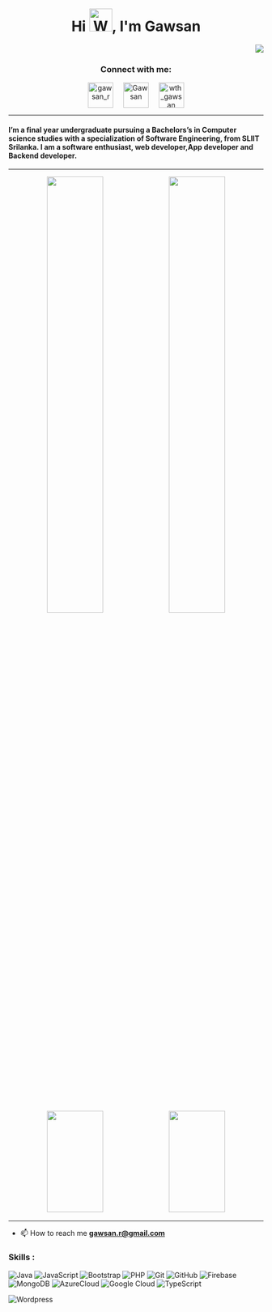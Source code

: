 

<h1 align="center">Hi <img src="https://raw.githubusercontent.com/nixin72/nixin72/master/wave.gif" 
         alt="Waving hand animated gif"
         height="45"
         width="45" />, I'm Gawsan</h1>


<div align="right">

![](https://visitor-badge.glitch.me/badge?page_id=gawsan)
  
</div>

<h3 align="center">Connect with me:</h3>
<p align="center">
<a href="https://twitter.com/gawsan_r" target="blank"><img align="center" src="https://img.icons8.com/cute-clipart/64/000000/twitter.png" alt="gawsan_r" height="50" width="50" /></a> &nbsp;&nbsp;&nbsp;
<a href="https://www.linkedin.com/in/Gawsan-raveenthiran/" target="blank"><img align="center" src="https://img.icons8.com/cute-clipart/64/000000/linkedin.png" alt="Gawsan" height="50" width="50" /></a>&nbsp;&nbsp;&nbsp;&nbsp;
<a href="https://instagram.com/gawsan_r" target="blank"><img align="center" src="https://img.icons8.com/cute-clipart/64/000000/instagram-new.png" alt="wth_gawsan" height="50" width="50" /></a>
</p>

<hr>
<h4 >
I’m a final year undergraduate pursuing a Bachelors’s in Computer science studies with a specialization of Software Engineering, from SLIIT Srilanka. I am a software enthusiast, web developer,App developer and Backend developer. 
</h4>
<hr>


<p align="center">
     
<img  width="47%" src="https://github-readme-streak-stats.herokuapp.com/?user=gawsan&theme=algolia&show_icons=true" /> 
<img width="47%" src="https://github-readme-stats.vercel.app/api?username=gawsan&theme=algolia&show_icons=true"/>
         
 </p>
 
 
 <p align="center">
<img  width="47%" height="200px" src="https://github-readme-stats.vercel.app/api/top-langs/?username=gawsan&hide=html&hide_title=true&hide_border=true&layout=compact&langs_count=6&exclude_repo=comp426,Redventures-Movie-Quotes&theme=react" />
         
 <img width="47%" height="200px" src="https://activity-graph.herokuapp.com/graph?username=gawsan&bg_color=37383F&color=FFFFFF&line=FFFFFF&point=F8A427&hide_border=true&area=true&count_private=true"/>
</p>
 
 <hr>
 
  - 📫 How to reach me **gawsan.r@gmail.com**
  


### Skills : <br/>

![Java](https://img.shields.io/badge/-Java-red?style=flat-square&logo=java)
![JavaScript](https://img.shields.io/badge/-JavaScript-black?style=flat-square&logo=javascript)
![Bootstrap](https://img.shields.io/badge/-Bootstrap-563D7C?style=flat-square&logo=bootstrap)
![PHP](https://img.shields.io/badge/PHP-black?style=flat-square&logo=php)
![Git](https://img.shields.io/badge/-Git-black?style=flat-square&logo=git)
![GitHub](https://img.shields.io/badge/-GitHub-181717?style=flat-square&logo=github)
![Firebase](https://img.shields.io/badge/Firebase-007ACC?style=flat-square&logo=firebase)
![MongoDB](https://img.shields.io/badge/-MongoDB-black?style=flat-square&logo=mongodb)
![AzureCloud](https://img.shields.io/badge/Microsoft%20Azure-02569B?style=flat-square&logo=microsoft-azure)
![Google Cloud](https://img.shields.io/badge/Google%20Cloud-black?style=flat-square&logo=google-cloud)
![TypeScript](https://img.shields.io/badge/-TypeScript-007ACC?style=flat-square&logo=typescript)
<!-- ![HTML5](https://img.shields.io/badge/-HTML5-E34F26?style=flat-square&logo=html5&logoColor=white)
![CSS3](https://img.shields.io/badge/-CSS3-1572B6?style=flat-square&logo=css3)
<!-- ![Angular](https://img.shields.io/badge/-Angular-DD0031?style=flat-square&logo=angular) -->
<!-- ![React](https://img.shields.io/badge/-React.js-2088FF?style=flat-square&logo=react)
![Nodejs](https://img.shields.io/badge/-Nodejs-black?style=flat-square&logo=Node.js) -->
<!-- ![Laravel](https://img.shields.io/badge/Laravel-black?style=flat-square&logo=laravel) -->
![Wordpress](https://img.shields.io/badge/Wordpress-1572B6?style=flat-square&logo=wordpress)



